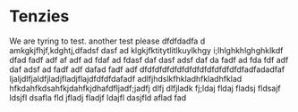 # Tenzies
We are tyring to test. another test please dfdfdadfa d amkgkjfhjf,kdghtj,dfadsf dasf ad klgkjfktitytlitlkuylkhgy i;lhlghkhlghghklkdf dfad fadf adf af adf ad fdaf ad fdasf daf dasf adsf daf da fadf ad fda fdf adf daf adsf ad fadf adf dafad fadf adf dfdfdfdfdfdfdfdfdfdfdfdfdfdfadfadadfaf ljaljdlfjaldfjladjfladjflajdfdfdfdafadf adlfjhdslkfhkladhfkladhfklad hfkdahfkdsahfkjdahfkjdhafdfljadf;jadfj dlfj dlfjladk fj;ldaj fldaj fladsj fldsajf ldsjfl dsafla fld jfladj fladjf ldajfl dasjfld aflad fad